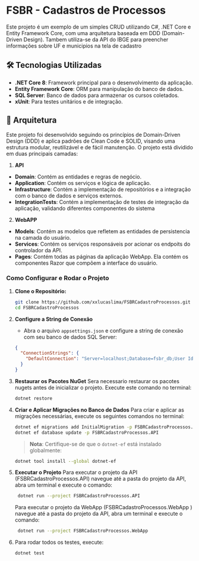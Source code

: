 
# FSBR - Cadastros de Processos

Este projeto é um exemplo de um simples CRUD utilizando C#, .NET Core e Entity Framework Core, com uma arquitetura baseada em DDD (Domain-Driven Design). Tambem utiliza-se da API do IBGE para preencher informações sobre UF e municipios na tela de cadastro

## 🛠️ Tecnologias Utilizadas
- **.NET Core 8**: Framework principal para o desenvolvimento da aplicação.
- **Entity Framework Core**: ORM para manipulação do banco de dados.
- **SQL Server**: Banco de dados para armazenar os cursos coletados.
- **xUnit**: Para testes unitários e de integração.
  
## 🎯 Arquitetura
Este projeto foi desenvolvido seguindo os princípios de Domain-Driven Design (DDD) e aplica padrões de Clean Code e SOLID, visando uma estrutura modular, reutilizável e de fácil manutenção. O projeto está dividido em duas principais camadas:
1. **API**
- **Domain**: Contém as entidades e regras de negócio.
- **Application**: Contém os serviços e lógica de aplicação.
- **Infrastructure**: Contém a implementação de repositórios e a integração com o banco de dados e serviços externos.
- **IntegrationTests**: Contém a implementação de testes de integração da aplicação, validando diferentes componentes do sistema
2. **WebAPP**
- **Models**: Contém as modelos que refletem as entidades de persistencia na camada do usuário.
- **Services**: Contém os serviços responsáveis por acionar os endpoits do controlador da API.
- **Pages**: Contém todas as páginas da aplicação WebApp. Ela contém os componentes Razor que compõem a interface do usuário.


### Como Configurar e Rodar o Projeto
1. **Clone o Repositório:**
   ```bash
   git clone https://github.com/xxlucaslima/FSBRCadastroProcessos.git
   cd FSBRCadastroProcessos
   ```

2. **Configure a String de Conexão**
   - Abra o arquivo `appsettings.json` e configure a string de conexão com seu banco de dados SQL Server:
   ```json
   {
     "ConnectionStrings": {
       "DefaultConnection": "Server=localhost;Database=fsbr_db;User Id=<seuUsuario>;Password=<suaSenha>;"
     }
   }
   ```

3. **Restaurar os Pacotes NuGet**
   Sera necessario restaurar os pacotes nugets antes de inicializar o projeto. Execute este comando no terminal:

   ```bash
   dotnet restore
   ```

4. **Criar e Aplicar Migrações no Banco de Dados**
   Para criar e aplicar as migrações necessárias, execute os seguintes comandos no terminal:
   ```bash
   dotnet ef migrations add InitialMigration -p FSBRCadastroProcessos.API
   dotnet ef database update -p FSBRCadastroProcessos.API
   ```

   > **Nota**: Certifique-se de que o `dotnet-ef` está instalado globalmente:
   ```bash
   dotnet tool install --global dotnet-ef
   ```

5. **Executar o Projeto**
   Para executar o projeto da API (FSBRCadastroProcessos.API) navegue até a pasta do projeto da API, abra um terminal e execute o comando: 
   
     ```bash
      dotnet run --project FSBRCadastroProcessos.API
      ```
   Para executar o projeto da WebApp  (FSBRCadastroProcessos.WebApp ) navegue até a pasta do projeto da API, abra um terminal e execute o comando: 

     ```bash
      dotnet run --project FSBRCadastroProcessos.WebApp
      ```
1. Para rodar todos os testes, execute:
   ```bash
   dotnet test
   ```
